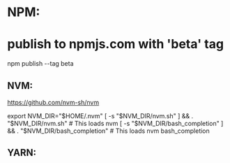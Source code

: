 NPM:
====

# publish to npmjs.com with 'beta' tag
npm publish --tag beta



NVM:
----

https://github.com/nvm-sh/nvm

export NVM_DIR="$HOME/.nvm"
[ -s "$NVM_DIR/nvm.sh" ] && \. "$NVM_DIR/nvm.sh"  # This loads nvm
[ -s "$NVM_DIR/bash_completion" ] && \. "$NVM_DIR/bash_completion"  # This loads nvm bash_completion



YARN:
-----
